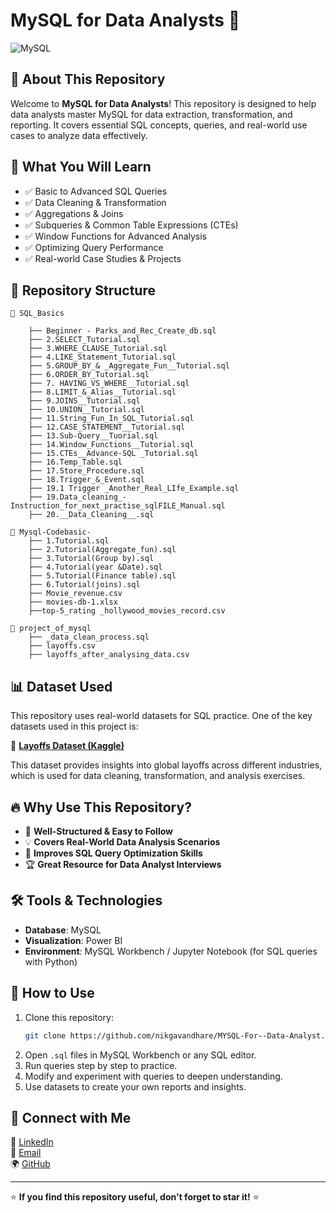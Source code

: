 # MySQL for Data Analysts 🚀

![MySQL](https://img.shields.io/badge/MySQL-Data%20Analysis-blue?style=for-the-badge&logo=mysql)

## 📌 About This Repository
Welcome to **MySQL for Data Analysts**! This repository is designed to help data analysts master MySQL for data extraction, transformation, and reporting. It covers essential SQL concepts, queries, and real-world use cases to analyze data effectively.

## 🎯 What You Will Learn
- ✅ Basic to Advanced SQL Queries
- ✅ Data Cleaning & Transformation
- ✅ Aggregations & Joins
- ✅ Subqueries & Common Table Expressions (CTEs)
- ✅ Window Functions for Advanced Analysis
- ✅ Optimizing Query Performance
- ✅ Real-world Case Studies & Projects

## 📂 Repository Structure
```
📁 SQL_Basics

    ├── Beginner - Parks_and_Rec_Create_db.sql
    ├── 2.SELECT_Tutorial.sql
    ├── 3.WHERE_CLAUSE_Tutorial.sql
    ├── 4.LIKE_Statement_Tutorial.sql
    ├── 5.GROUP_BY_& _Aggregate_Fun__Tutorial.sql  
    ├── 6.ORDER_BY_Tutorial.sql  
    ├── 7. HAVING_VS_WHERE__Tutorial.sql    
    ├── 8.LIMIT_&_Alias__Tutorial.sql   
    ├── 9.JOINS__Tutorial.sql     
    ├── 10.UNION__Tutorial.sql    
    ├── 11.String_Fun_In_SQL_Tutorial.sql      
    ├── 12.CASE_STATEMENT__Tutorial.sql  
    ├── 13.Sub-Query__Tuorial.sql
    ├── 14.Window_Functions__Tutorial.sql    
    ├── 15.CTEs__Advance-SQL _Tutorial.sql     
    ├── 16.Temp_Table.sql     
    ├── 17.Store_Procedure.sql      
    ├── 18.Trigger_&_Event.sql  
    ├── 19.1 Trigger _Another_Real_LIfe_Example.sql
    ├── 19.Data_cleaning_-Instruction_for_next_practise_sqlFILE_Manual.sql   
    ├── 20.__Data_Cleaning__.sql     
         
📁 Mysql-Codebasic-
    ├── 1.Tutorial.sql
    ├── 2.Tutorial(Aggregate_fun).sql
    ├── 3.Tutorial(Group by).sql
    ├── 4.Tutorial(year &Date).sql
    ├── 5.Tutorial(Finance table).sql
    ├── 6.Tutorial(joins).sql
    ├── Movie_revenue.csv
    ├── movies-db-1.xlsx
    ├──top-5_rating _hollywood_movies_record.csv

📁 project_of_mysql
    ├── _data_clean_process.sql
    ├── layoffs.csv
    ├── layoffs_after_analysing_data.csv
```

## 📊 Dataset Used
This repository uses real-world datasets for SQL practice. One of the key datasets used in this project is:

🔗 **[Layoffs Dataset (Kaggle)](https://www.kaggle.com/datasets/swaptr/layoffs-2022)**  

This dataset provides insights into global layoffs across different industries, which is used for data cleaning, transformation, and analysis exercises.

## 🔥 Why Use This Repository?
- 📖 **Well-Structured & Easy to Follow**
- 💡 **Covers Real-World Data Analysis Scenarios**
- 🚀 **Improves SQL Query Optimization Skills**
- 🏆 **Great Resource for Data Analyst Interviews**

## 🛠 Tools & Technologies
- **Database**: MySQL
- **Visualization**: Power BI 
- **Environment**: MySQL Workbench / Jupyter Notebook (for SQL queries with Python)

## 📜 How to Use
1. Clone this repository:  
   ```sh
   git clone https://github.com/nikgavandhare/MYSQL-For--Data-Analyst.git
   ```
2. Open `.sql` files in MySQL Workbench or any SQL editor.
3. Run queries step by step to practice.
4. Modify and experiment with queries to deepen understanding.
5. Use datasets to create your own reports and insights.


## 🤝 Connect with Me
💼 [LinkedIn](https://www.linkedin.com/in/nikita-gaondhare-9511242562/)  
📧 [Email](mailto:gaondharenikita2506@gmail.com)  
🌍 [GitHub](https://github.com/nikgavandhare)

---

⭐ **If you find this repository useful, don't forget to star it!** ⭐

